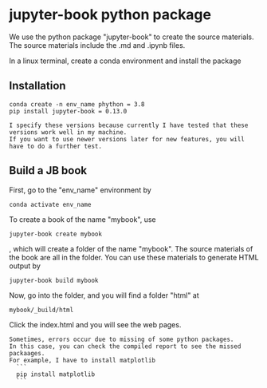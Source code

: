 # jupyter-book python package
We use the python package "jupyter-book" to create the source materials. The source materials include the .md and .ipynb files.

In a linux terminal, create a conda environment and install the package

## Installation
```
conda create -n env_name phython = 3.8
pip install jupyter-book = 0.13.0
```
```{note}
I specify these versions because currently I have tested that these versions work well in my machine.
If you want to use newer versions later for new features, you will have to do a further test. 
```
## Build a JB book
First, go to the "env_name" environment by
```
conda activate env_name
```
To create a book of the name "mybook", use
```
jupyter-book create mybook
```
, which will create a folder of the name "mybook". The source materials of the book are all in the folder.
You can use these materials to generate HTML output by
```
jupyter-book build mybook
```
Now, go into the folder, and you will find a folder "html"  at
```
mybook/_build/html
```
Click the index.html and you will see the web pages.


````{warning}
Sometimes, errors occur due to missing of some python packages.  
In this case, you can check the compiled report to see the missed packaages.
For example, I have to install matplotlib
  ``` 
  pip install matplotlib
  ```
````